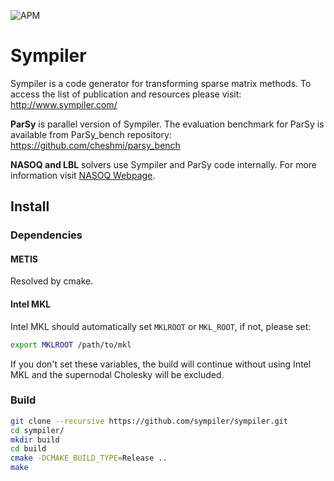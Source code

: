 ![APM](https://badgen.net/github/license/micromatch/micromatch)

# Sympiler
Sympiler is a code generator for transforming sparse matrix methods.
To access the list of publication and resources please visit: http://www.sympiler.com/


**ParSy** is parallel version of Sympiler. The evaluation benchmark for ParSy is
available from ParSy_bench repository: https://github.com/cheshmi/parsy_bench


**NASOQ and LBL** solvers use Sympiler and ParSy code internally. For more information visit [NASOQ Webpage](https://nasoq.github.io/).

## Install

### Dependencies

#### METIS
Resolved by cmake.

#### Intel MKL
Intel MKL should automatically set `MKLROOT` or `MKL_ROOT`, if not, please set:
```bash
export MKLROOT /path/to/mkl
```
If you don't set these variables, the build will continue without using 
Intel MKL and the supernodal Cholesky will be excluded.



### Build

```bash
git clone --recursive https://github.com/sympiler/sympiler.git
cd sympiler/
mkdir build
cd build
cmake -DCMAKE_BUILD_TYPE=Release ..
make 
```


